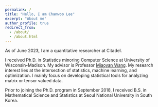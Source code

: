```yaml
---
permalink: /
title: "Hello, I am Chanwoo Lee"
excerpt: "About me"
author_profile: true
redirect_from: 
  - /about/
  - /about.html
---
```


As of June 2023, I am a quantitative researcher at Citadel.

I received Ph.D. in Statistics minoring Computer Science at University of Wisconsin-Madison.  My advisor is Professor [Miaoyan Wang](http://pages.stat.wisc.edu/~miaoyan). My research interest lies at the intersection of statistics, machine learning, and optimization. I mainly focus on developing statistical tools for analyzing matrix or tensor valued data. 

Prior to joining the Ph.D. program in September 2018,  I received B.S. in  Mathematical Science  and Statistics at  Seoul National University in South Korea.




